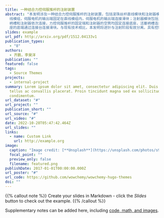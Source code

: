 ```yaml
---
title: 一种结合力控伺服推杆的注射装置
abstract: "本发明涉及一种结合力控伺服推杆的注射装置，包括滚珠丝杆直线模块和注射器模块，滚珠丝杆直线模块包括伺服电机、直线模组和滑块，伺服电机连接直\
  线模组，伺服电机的输出端固定在直线模组内，伺服电机的输出端连接滑块；注射器模块包括力控伺服推杆、注射器、活塞柄槽、底座和连接台，力控伺服推杆的输出端、活塞\
  柄槽和注射器依次连接，力控伺服推杆的固定端和注射器的空筒均固定连接底座，活塞柄槽连接注射器的活塞柄，并可移动地安装在底座内，活塞柄槽与底座的形状相配合，底\
  座的底端通过连接台连接滑块。与现有技术相比，本发明将进针与注射阶段有效分离，具有控制稳定、准确可靠等优点。 "
slides: example
url_pdf: http://arxiv.org/pdf/1512.04133v1
publication_types:
  - "8"
authors:
  - 齐鹏，李昊洋
publication: ""
featured: false
tags:
  - Source Themes
projects:
  - internal-project
summary: Lorem ipsum dolor sit amet, consectetur adipiscing elit. Duis posuere
  tellus ac convallis placerat. Proin tincidunt magna sed ex sollicitudin
  condimentum.
url_dataset: "#"
url_project: ""
publication_short: ""
url_source: "#"
url_video: "#"
date: 2022-10-28T05:47:42.464Z
url_slides: ""
links:
  - name: Custom Link
    url: http://example.org
image:
  caption: "Image credit: [**Unsplash**](https://unsplash.com/photos/s9CC2SKySJM)"
  focal_point: ""
  preview_only: false
  filename: featured.png
publishDate: 2017-01-01T00:00:00.000Z
url_poster: "#"
url_code: https://github.com/wowchemy/wowchemy-hugo-themes
doi: ""
---
```


{{% callout note %}}
Create your slides in Markdown - click the *Slides* button to check out the example.
{{% /callout %}}

Supplementary notes can be added here, including [code, math, and images](https://wowchemy.com/docs/writing-markdown-latex/).
